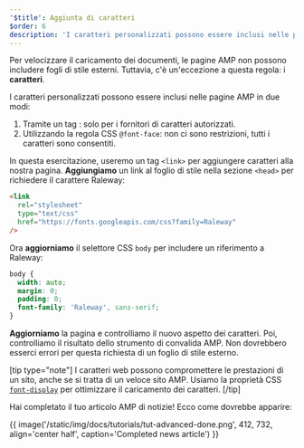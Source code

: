 ```yaml
---
'$title': Aggiunta di caratteri
$order: 6
description: 'I caratteri personalizzati possono essere inclusi nelle pagine AMP in due modi: 1. Tramite un tag <link>: solo per i fornitori di caratteri autorizzati. 2. Utilizzando ...'
---
```


Per velocizzare il caricamento dei documenti, le pagine AMP non possono includere fogli di stile esterni. Tuttavia, c'è un'eccezione a questa regola: i **caratteri**.

I caratteri personalizzati possono essere inclusi nelle pagine AMP in due modi:

1. Tramite un tag <code><link></code>: solo per i fornitori di caratteri autorizzati.
2. Utilizzando la regola CSS `@font-face`: non ci sono restrizioni, tutti i caratteri sono consentiti.

In questa esercitazione, useremo un tag `<link>` per aggiungere caratteri alla nostra pagina. **Aggiungiamo** un link al foglio di stile nella sezione `<head>` per richiedere il carattere Raleway:

```html
<link
  rel="stylesheet"
  type="text/css"
  href="https://fonts.googleapis.com/css?family=Raleway"
/>
```

Ora **aggiorniamo** il selettore CSS `body` per includere un riferimento a Raleway:

```css
body {
  width: auto;
  margin: 0;
  padding: 0;
  font-family: 'Raleway', sans-serif;
}
```

**Aggiorniamo** la pagina e controlliamo il nuovo aspetto dei caratteri. Poi, controlliamo il risultato dello strumento di convalida AMP. Non dovrebbero esserci errori per questa richiesta di un foglio di stile esterno.

[tip type="note"] I caratteri web possono compromettere le prestazioni di un sito, anche se si tratta di un veloce sito AMP. Usiamo la proprietà CSS [`font-display`](https://developer.mozilla.org/en-US/docs/Web/CSS/@font-face/font-display) per ottimizzare il caricamento dei caratteri. [/tip]

Hai completato il tuo articolo AMP di notizie! Ecco come dovrebbe apparire:

{{ image('/static/img/docs/tutorials/tut-advanced-done.png', 412, 732, align='center half', caption='Completed news article') }}
